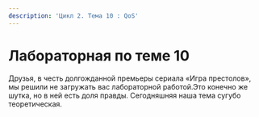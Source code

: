 ```yaml
---
description: 'Цикл 2. Тема 10 : QoS'
---
```


# Лабораторная по теме 10

Друзья, в честь долгожданной премьеры сериала «Игра престолов», мы решили не загружать вас лабораторной работой.Это конечно же шутка, но в ней есть доля правды. Сегодняшняя наша тема сугубо теоретическая.

